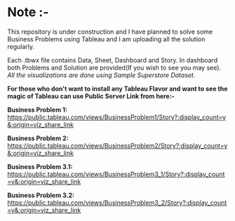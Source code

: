 # Note :-
This repository is under construction and I have planned to solve some Business Problems using Tableau and I am uploading all the solution regularly.

Each .tbwx file contains Data, Sheet, Dashboard and Story. In dashboard both Problems and Solution are provided(If you wish to see you may see). *All the visualizations are done using Sample Superstore Dataset.*

**For those who don't want to install any Tableau Flavor and want to see the magic of Tableau can use Public Server Link from here:-**

**Business Problem 1:** https://public.tableau.com/views/BusinessProblem1/Story?:display_count=y&:origin=viz_share_link

**Business Problem 2:** https://public.tableau.com/views/BusinessProblem2/Story?:display_count=y&:origin=viz_share_link

**Business Problem 3.1:** https://public.tableau.com/views/BusinessProblem3_1/Story?:display_count=y&:origin=viz_share_link

**Business Problem 3.2:** https://public.tableau.com/views/BusinessProblem3_2/Story?:display_count=y&:origin=viz_share_link
